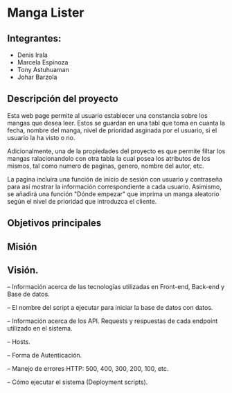 # Manga Lister

## Integrantes:
  * Denis Irala
  * Marcela Espinoza
  * Tony Astuhuaman 
  * Johar Barzola


## Descripción del proyecto
  Esta web page permite al usuario establecer una constancia sobre los mangas que desea leer. Estos se guardan en una tabl que toma en cuanta la fecha, nombre del manga, nivel de prioridad asginada por el usuario, si el usuario la ha visto o no.

  Adicionalmente, una de la propiedades del proyecto es que permite filtar los mangas ralacionandolo con otra tabla la cual posea los atributos de los mismos, tal como numero de paginas, genero, nombre del autor, etc. 

  La pagina incluira una función de inicio de sesión con usuario y 
contraseña para así mostrar la información correspondiente a 
cada usuario. Asimismo, se añadirá una función "Dónde empezar" 
que imprima un manga aleatorio según el nivel de prioridad que 
introduzca el cliente.

## Objetivos principales 

## Misión 
## Visión.

– Información acerca de las tecnologías utilizadas en Front-end, Back-end y
Base de datos.

– El nombre del script a ejecutar para iniciar la base de datos con datos.

– Información acerca de los API. Requests y respuestas de cada endpoint utilizado en el sistema.

– Hosts.

– Forma de Autenticación.

– Manejo de errores HTTP: 500, 400, 300, 200, 100, etc.

– Cómo ejecutar el sistema (Deployment scripts).

